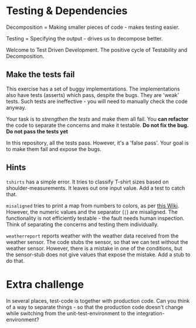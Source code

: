 # Testing & Dependencies

Decomposition = Making smaller pieces of code - makes testing easier.

Testing = Specifying the output - drives us to decompose better.

Welcome to Test Driven Development. The positive cycle of Testability and Decomposition.

## Make the tests fail

This exercise has a set of buggy implementations. The implementations also have tests (asserts) which pass, despite the bugs. They are 'weak' tests. Such tests are ineffective - you will need to manually check the code anyway.

Your task is to _strengthen the tests_ and make them all fail. You **can refactor** the code to separate the concerns and make it testable. **Do not fix the bug. Do not pass the tests yet**

In this repository, all the tests pass. However, it's a 'false pass'. Your goal is to make them fail and expose the bugs.

## Hints

`tshirts` has a simple error. It tries to classify T-shirt sizes based on shoulder-measurements. It leaves out one input value. Add a test to catch that.

`misaligned` tries to print a map from numbers to colors, as per [this Wiki](https://en.wikipedia.org/wiki/25-pair_color_code). However, the numeric values and the separator (`|`) are misaligned. The functionality is not efficiently testable - the fault needs human inspection. Think of separating the concerns and testing them individually.

`weatherreport` reports weather with the weather data received from the weather sensor. The code stubs the sensor, so that we can test without the weather sensor. However, there is a mistake in one of the conditions, but the sensor-stub does not
give values that expose the mistake. Add a stub to do that.

# Extra challenge

In several places, test-code is together with production code.
Can you think of a way to separate things - so that the production code doesn't change while switching from the unit-test-environment to the integration-environment?
